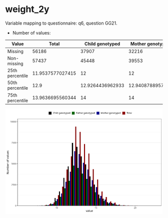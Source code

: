 # weight_2y
Variable mapping to questionnaire: q6, question GG21.
- Number of values:

| Value | Total | Child genotyped | Mother genotyped | Father genotyped |
| ----- | ----- | --------------- | ---------------- | ---------------- |
| Missing | 56186 | 37907 | 32216 | 21104 |
| Non-missing | 57437 | 45448 | 39553 | 29114 |
| 25th percentile | 11.9537577027415 | 12 | 12 | 12 |
| 50th percentile | 12.9 | 12.9264436962933 | 12.9408788957515 | 12.9595297709759 |
| 75th percentile | 13.9636695560344 | 14 | 14 | 14 |



![](weight_2y_n.png)



